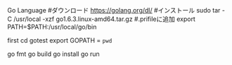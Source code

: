 Go Language
#ダウンロード
https://golang.org/dl/
#インストール
sudo tar -C /usr/local -xzf go1.6.3.linux-amd64.tar.gz
#.prifileに追加
export PATH=$PATH:/usr/local/go/bin

first 
cd gotest
export GOPATH = `pwd`


go fmt
go build
go install
go run

